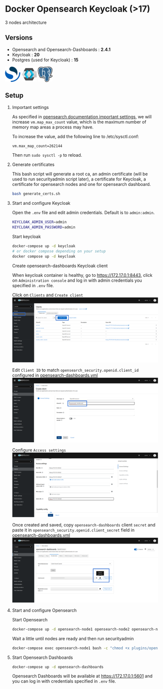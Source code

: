# Docker Opensearch Keycloak (>17)

3 nodes architecture

## Versions

- Opensearch and Opensearch-Dashboards : **2.4.1**
- Keycloak : **20**
- Postgres (used for Keycloak) : **15**

<div>
    <img src="./documentation/opensearch-logo.png" alt="opensearch logo" height="50"/>
    <img src="./documentation/keycloak-logo.png" alt="keycloak logo" height="50"/>
    <img src="./documentation/postgresql-logo.png" alt="postgresql logo" height="50"/>
</div>


## Setup

1. Important settings

    As specified in [opensearch documentation important settings](https://opensearch.org/docs/latest/install-and-configure/install-opensearch/index/#important-settings), we will increase `vm.map_max_count` value, which is the maximum number of memory map areas a process may have.

    To increase the value, add the following line to /etc/sysctl.conf:

    ```txt
    vm.max_map_count=262144
    ```

    Then run `sudo sysctl -p` to reload.

2. Generate certificates

    This bash script will generate a root ca, an admin certificate (will be used to run securityadmin script later), a certificate for Keycloak, a certificate for opensearch nodes and one for opensearch dashboard.

    ```bash
    bash generate_certs.sh
    ```

3. Start and configure Keycloak

    Open the `.env` file and edit admin credentials. Default is to `admin:admin`.

    ```bash
    KEYCLOAK_ADMIN_USER=admin
    KEYCLOAK_ADMIN_PASSWORD=admin
    ```

    Start keycloak

    ```bash
    docker-compose up -d keycloak
    # or docker compose depending on your setup
    docker compose up -d keycloak
    ```

    Create opensearch-dashboards Keycloak client

    When keycloak container is healthy, go to <https://172.17.0.1:8443>, click on `Administration console` and log in with admin credentials you specified in `.env` file.

    Click on `Clients` and `Create client`
    ![create client](./documentation/clients_create_client.png)

    Edit `Client ID` to match `opensearch_security.openid.client_id` configured in [opensearch-dashboards.yml](./config/opensearch-dashboards.yml)
    ![create 1](./documentation/create_client_1.png)

    Configure `Access settings`
    ![create 2](./documentation/create_client_2.png)

    Once created and saved, copy `opensearch-dashboards` client `secret` and paste it in `opensearch_security.openid.client_secret` field in [opensearch-dashboards.yml](./config/opensearch-dashboards.yml)
    ![secret](./documentation/client_secret.png)

4. Start and configure Opensearch

    Start Opensearch

    ```bash
    docker-compose up -d opensearch-node1 opensearch-node2 opensearch-node3
    ```

    Wait a little until nodes are ready and then run securityadmin

    ```bash
    docker-compose exec opensearch-node1 bash -c "chmod +x plugins/opensearch-security/tools/securityadmin.sh && bash plugins/opensearch-security/tools/securityadmin.sh -cd config/opensearch-security -icl -nhnv -cacert config/certificates/ca/root-ca.pem -cert config/certificates/ca/admin.pem -key config/certificates/ca/admin.key -h localhost"
    ```

5. Start Opensearch Dashboards

    ```bash
    docker-compose up -d opensearch-dashboards
    ```

    Opensearch Dashboards will be available at <https://172.17.0.1:5601> and you can log in with credentials specified in `.env` file.
